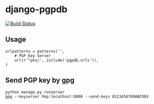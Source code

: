 django-pgpdb
============

[![Build Status](https://travis-ci.org/mugwort-rc/django-pgpdb.svg?branch=master)](https://travis-ci.org/mugwort-rc/django-pgpdb)

## Usage

```
urlpatterns = patterns('',
    # PGP Key Server
    url(r'^pks/', include('pgpdb.urls')),
)
```

## Send PGP key by gpg

```
python manage.py runserver
gpg --keyserver hkp:localhost:8000 --send-keys 0123456789ABCDEX
```

